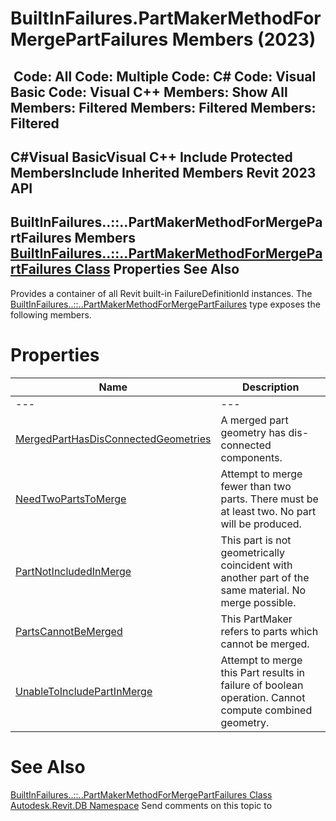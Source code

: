 # BuiltInFailures.PartMakerMethodForMergePartFailures Members (2023)

﻿
 Code: All Code: Multiple Code: C# Code: Visual Basic Code: Visual C++  Members: Show All Members: Filtered Members: Filtered Members: Filtered   
---  
C#Visual BasicVisual C++
Include Protected MembersInclude Inherited Members
Revit 2023 API  
---  
BuiltInFailures..::..PartMakerMethodForMergePartFailures Members  
[BuiltInFailures..::..PartMakerMethodForMergePartFailures Class](8b3a42ad-84f2-6eb9-3b43-50289c2efb04.md "BuiltInFailures.PartMakerMethodForMergePartFailures Class") Properties See Also  
---  
Provides a container of all Revit built-in FailureDefinitionId instances.
The [BuiltInFailures..::..PartMakerMethodForMergePartFailures](8b3a42ad-84f2-6eb9-3b43-50289c2efb04.md "BuiltInFailures.PartMakerMethodForMergePartFailures Class") type exposes the following members.
# Properties
| Name | Description |
| --- | --- |
| --- | --- | --- |
| [MergedPartHasDisConnectedGeometries](92ae3a14-5655-be0a-ed4f-544184643e70.md "MergedPartHasDisConnectedGeometries Property") | A merged part geometry has dis-connected components. |
| [NeedTwoPartsToMerge](b826a663-9f4b-34a4-c4a4-4c76338f2f1a.md "NeedTwoPartsToMerge Property") | Attempt to merge fewer than two parts. There must be at least two. No part will be produced. |
| [PartNotIncludedInMerge](193d1cbe-ff5f-3934-d4be-6115697539ba.md "PartNotIncludedInMerge Property") | This part is not geometrically coincident with another part of the same material. No merge possible. |
| [PartsCannotBeMerged](c2c4873c-7f22-c96d-6919-28f8e6a80375.md "PartsCannotBeMerged Property") | This PartMaker refers to parts which cannot be merged. |
| [UnableToIncludePartInMerge](f0db4066-b311-5c6b-76dd-c99633a926bf.md "UnableToIncludePartInMerge Property") | Attempt to merge this Part results in failure of boolean operation. Cannot compute combined geometry. |

# See Also
[BuiltInFailures..::..PartMakerMethodForMergePartFailures Class](8b3a42ad-84f2-6eb9-3b43-50289c2efb04.md "BuiltInFailures.PartMakerMethodForMergePartFailures Class")
[Autodesk.Revit.DB Namespace](87546ba7-461b-c646-cbb1-2cb8f5bff8b2.md "Autodesk.Revit.DB Namespace")
Send comments on this topic to 